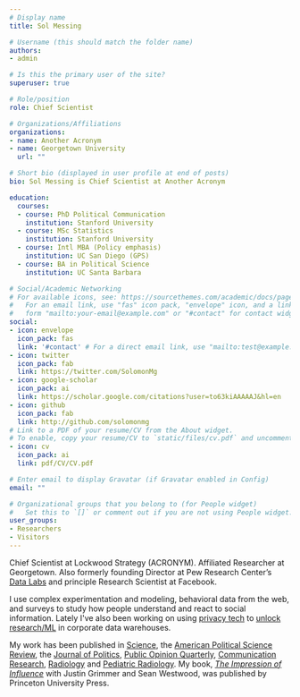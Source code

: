 ```yaml
---
# Display name
title: Sol Messing

# Username (this should match the folder name)
authors:
- admin

# Is this the primary user of the site?
superuser: true

# Role/position
role: Chief Scientist

# Organizations/Affiliations
organizations:
- name: Another Acronym
- name: Georgetown University
  url: ""

# Short bio (displayed in user profile at end of posts)
bio: Sol Messing is Chief Scientist at Another Acronym

education:
  courses:
  - course: PhD Political Communication
    institution: Stanford University
  - course: MSc Statistics
    institution: Stanford University
  - course: Intl MBA (Policy emphasis)
    institution: UC San Diego (GPS)
  - course: BA in Political Science
    institution: UC Santa Barbara

# Social/Academic Networking
# For available icons, see: https://sourcethemes.com/academic/docs/page-builder/#icons
#   For an email link, use "fas" icon pack, "envelope" icon, and a link in the
#   form "mailto:your-email@example.com" or "#contact" for contact widget.
social:
- icon: envelope
  icon_pack: fas
  link: '#contact' # For a direct email link, use "mailto:test@example.org".
- icon: twitter
  icon_pack: fab
  link: https://twitter.com/SolomonMg
- icon: google-scholar
  icon_pack: ai
  link: https://scholar.google.com/citations?user=to63kiAAAAAJ&hl=en
- icon: github
  icon_pack: fab
  link: http://github.com/solomonmg
# Link to a PDF of your resume/CV from the About widget.
# To enable, copy your resume/CV to `static/files/cv.pdf` and uncomment the lines below.
- icon: cv
  icon_pack: ai
  link: pdf/CV/CV.pdf

# Enter email to display Gravatar (if Gravatar enabled in Config)
email: ""

# Organizational groups that you belong to (for People widget)
#   Set this to `[]` or comment out if you are not using People widget.
user_groups:
- Researchers
- Visitors
---
```



Chief Scientist at Lockwood Strategy (ACRONYM). Affiliated Researcher at Georgetown. Also formerly founding Director at Pew Research Center’s [Data Labs](http://www.pewresearch.org/fact-tank/2017/02/23/qa-with-solomon-messing-of-pew-research-centers-data-labs/) and principle Research Scientist at Facebook. 

I use complex experimentation and modeling, behavioral data from the web, and surveys to study how people understand and react to social information. Lately I've also been working on using [privacy tech](https://arxiv.org/abs/2002.04049) to [unlock research/ML](pdf/Facebook_DP_URLs_Dataset.pdf) in corporate data warehouses. 

My work has been published in [Science](pdf/Science-2015-Bakshy-1130-2.pdf), the [American Political Science Review](pdf/EstimatingIdeologyFromFacebookPageLikes.pdf), the [Journal of Politics](pdf/aggregator.pdf), [Public Opinion Quarterly](pdf/HSVmetricsCampaignsDarknessPOQFINAL.pdf), [Communication Research](pdf/SocialNewsCommRes.pdf), [Radiology](http://pubs.rsna.org/doi/full/10.1148/radiol.11110715) and [Pediatric Radiology](http://onlinelibrary.wiley.com/doi/10.1111/j.1467-9477.2011.00280.x/abstract). My book, [*The Impression of Influence*](pdf/GrimmerWestwoodMessingBook.pdf) with Justin Grimmer and Sean Westwood, was published by Princeton University Press.